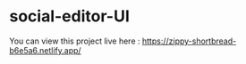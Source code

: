 # social-editor-UI

You can view this project live here :
https://zippy-shortbread-b6e5a6.netlify.app/

